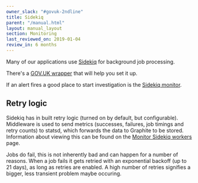 ```yaml
---
owner_slack: "#govuk-2ndline"
title: Sidekiq
parent: "/manual.html"
layout: manual_layout
section: Monitoring
last_reviewed_on: 2019-01-04
review_in: 6 months
---
```


Many of our applications use
[Sidekiq](https://github.com/mperham/sidekiq) for background job
processing.

There's a [GOV.UK wrapper](https://github.com/alphagov/govuk_sidekiq)
that will help you set it up.

If an alert fires a good place to start investigation is the [Sidekiq
monitor](monitor-sidekiq-workers.html).

## Retry logic

Sidekiq has in built retry logic (turned on by default, but
configurable). Middleware is used to send metrics (successes,
failures, job timings and retry counts) to statsd, which forwards the
data to Graphite to be stored. Information about viewing this can be
found on the [Monitor Sidekiq workers](monitor-sidekiq-workers.html)
page.

Jobs do fail, this is not inherently bad and can happen for a number
of reasons. When a job fails it gets retried with an exponential
backoff (up to 21 days), as long as retries are enabled. A high number
of retries signifies a bigger, less transient problem maybe occuring.
